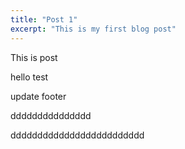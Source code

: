 ```yaml
---
title: "Post 1"
excerpt: "This is my first blog post"
---
```


This is  post

hello test

update footer



ddddddddddddddd













































































ddddddddddddddddddddddddd
